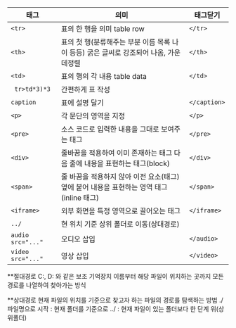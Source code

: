 
  | 태그 | 의미 | 태그닫기 |
  | --- | --- | --- |
  | `<tr>` |  표의 한 행을 의미 table row | `</tr>` |
  | `<th>` | 표의 첫 행(분류해주는 부분 이름 목록 나이 등등) 굵은 글씨로 강조되어 나옴, 가운데정렬 | `</th>` |
  | `<td>` | 표의 행의 각 내용 table data | `</td>` |
  | ` tr>td*3)*3` | 간편하게 표 작성 | |
  | `caption` | 표에 설명 달기 | `</caption>` |
  | `<p>` | 각 문단의 영역을 지정 | `</p>` |
  | `<pre>` | 소스 코드로 입력한 내용을 그대로 보여주는 태그 | `</pre>` |
  | `<div>` | 줄바꿈을 적용하여 이미 존재하는 태그 다음 줄에 내용을 표현하는 태그(block) | `</div>` |
  | `<span>` | 줄 바꿈을 적용하지 않아 이전 요소(태그) 옆에 붙어 내용을 표현하는 영역 태그(inline 태그) | `</span>` |
  | `<iframe>` | 외부 화면을 특정 영역으로 끌어오는 태그 | `</iframe>` |
  | `../` | 현 위치 기준 상위 폴더로 이동(상대경로)
  | `audio src="..."` | 오디오 삽입 | `</audio>` |
  | `video src="..."` | 영상 삽입 | `</video>` |

**절대경로
C:, D: 와 같은 보조 기억장치 이름부터 해당 파일이 위치하는 곳까지 모든 경로를 나열하여 찾아가는 방식

**상대경로
현재 파일의 위치를 기준으로 찾고자 하는 파일의 경로를 탐색하는 방법
./ 파일명으로 시작 : 현재 폴더를 기준으로
../ : 현재 파일이 있는 폴더보다 한 단계 위(상위폴더)

